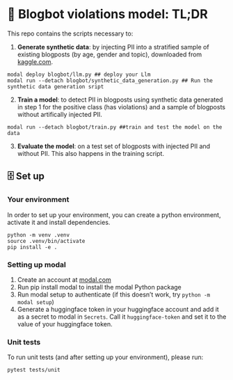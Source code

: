 # 🤖 Blogbot violations model: TL;DR

This repo contains the scripts necessary to:

1. **Generate synthetic data**: by injecting PII into a stratified sample of existing blogposts (by age, gender and topic), downloaded from [kaggle.com](https://www.kaggle.com/datasets/rtatman/blog-authorship-corpus). 

```
modal deploy blogbot/llm.py ## deploy your Llm 
modal run --detach blogbot/synthetic_data_generation.py ## Run the synthetic data generation sript
```

2. **Train a model**: to detect PII in blogposts using synthetic data generated in step 1 for the positive class (has violations) and a sample of blogposts without artifically injected PII.

```
modal run --detach blogbot/train.py ##train and test the model on the data
```

3. **Evaluate the model**: on a test set of blogposts with injected PII and without PII. This also happens in the training script. 

## 🗄️ Set up

### Your environment

In order to set up your environment, you can create a python environment, activate it and install dependencies.

```
python -m venv .venv
source .venv/bin/activate 
pip install -e .
```

### Setting up modal

1. Create an account at [modal.com](https://modal.com/)
2. Run pip install modal to install the modal Python package
3. Run modal setup to authenticate (if this doesn’t work, try `python -m modal setup`)
4. Generate a huggingface token in your huggingface account and add it as a secret to modal in `Secrets`. Call it `huggingface-token` and set it to the value of your huggingface token.

### Unit tests 

To run unit tests (and after setting up your environment), please run:

```
pytest tests/unit
```

